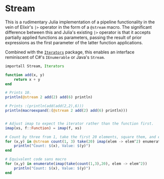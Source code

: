 # Stream

This is a rudimentary Julia implementation of a pipeline functionality in the vein of Elixir's `|>` operator in the form of a `@stream` macro. The significant difference between this and Julia's existing `|>` operator is that it accepts partially applied functions as parameters, passing the result of prior expressions as the first parameter of the latter function applications.

Combined with the [`Iterators`][itr] package, this enables an interface reminiscent of C#'s `IEnumerable` or Java's `Stream`. 

```julia
importall Stream, Iterators

function add(x, y)
    return x + y
end

# Prints 10.
println(@stream 2 add(2) add(6) println)

# Prints :(println(add(add(2,2),6)))
println(macroexpand(:(@stream 2 add(2) add(6) println)))


# Adjust imap to expect the iterator rather than the function first.
imap(xs, f::Function) = imap(f, xs)

# Count by three from 1, take the first 20 elements, square them, and enumerate them.
for (x,y) in @stream count(1, 3) take(20) imap(elem -> elem^2) enumerate
    println("Count: $(x), Value: $(y)")
end

# Equivalent code sans macro
for (x,y) in enumerate(imap(take(count(1,3),20), elem -> elem^2))
    println("Count: $(x), Value: $(y)")
end

```

[itr]: https://github.com/JuliaLang/Iterators.jl
